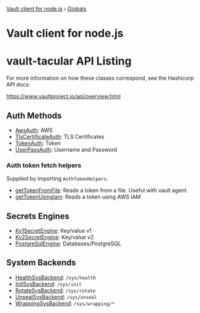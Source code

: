 [Vault client for node.js](README.md) › [Globals](globals.md)

# Vault client for node.js

# vault-tacular API Listing

For more information on how these classes correspond, see the
Hashicorp API docs:

https://www.vaultproject.io/api/overview.html

## Auth Methods

- [AwsAuth](classes/awsauth.md): AWS
- [TlsCertificateAuth](classes/tlscertificateauth.md): TLS Certificates
- [TokenAuth](classes/tokenauth.md): Token
- [UserPassAuth](classes/userpassauth.md): Username and Password

### Auth token fetch helpers

Supplied by importing `AuthTokenHelpers`.

- [getTokenFromFile](api-docs/globals.md#gettokenfromfile): Reads a token from a file. Useful with vault agent.
- [getTokenUsingIam](api-docs/globals.md#gettokenusingiam): Reads a token using AWS IAM

## Secrets Engines

- [Kv1SecretEngine](classes/kv1secretengine.md): Key/value v1
- [Kv2SecretEngine](classes/kv2secretengine.md): Key/value v2
- [PostgreSqlEngine](classes/postgresqlengine.md): Databases/PostgreSQL

## System Backends

- [HealthSysBackend](classes/healthsysbackend.md): `/sys/health`
- [InitSysBackend](classes/initsysbackend.md): `/sys/init`
- [RotateSysBackend](classes/rotatesysbackend.md): `/sys/rotate`
- [UnsealSysBackend](classes/unsealsysbackend.md): `/sys/unseal`
- [WrappingSysBackend](classes/wrappingsysbackend.md): `/sys/wrapping/*`
